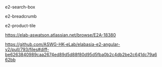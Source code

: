 e2-search-box

e2-breadcrumb

e2-product-tile

https://elab-aswatson.atlassian.net/browse/E2A-18380

https://github.com/ASWG-HK-eLab/elabasia-e2-angular-v2/pull/793/files#diff-be6263840989caa2674ed89d5d88f80d95d5fba0b2c4db2be2c641dc79a662bb
